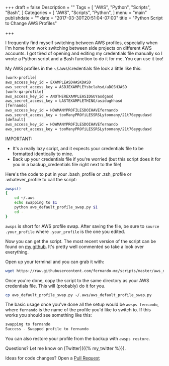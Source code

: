 +++
draft = false
Description = ""
Tags = [
  "AWS",
  "Python",
  "Scripts",
  "Bash",
]
Categories = [
  "AWS",
  "Scripts",
  "Python",
]
menu = "main"
publishdate = ""
date = "2017-03-30T20:51:04-07:00"
title = "Python Script to Change AWS Profiles"

+++

I frequently find myself switching between AWS profiles, especially when I'm home from work switching between side projects on different AWS accounts. I got tired of opening and editing my credentials file manually so I wrote a Python script and a Bash function to do it for me. You can use it too! 
<!--more-->

My AWS profiles in the ~/.aws/credentials file look a little like this:

```bash
[work-profile]
aws_access_key_id = EXAMPLEASDHASKDASD
aws_secret_access_key = ASDJEXAMPLEYsbclahsd/aDGSHJASD
[work-qa-profile]
aws_access_key_id = ANOTHEREXAMPLEASIDGUYasdgasd
aws_secret_access_key = LASTEXAMPLETHING/asidughhasd
[fernando]
aws_access_key_id = HOWMANYPROFILESDOIHAVEfernando
aws_secret_access_key = tooManyPROfiLESSRSLytoomany/21t76eygudasd
[default]
aws_access_key_id = HOWMANYPROFILESDOIHAVEfernando
aws_secret_access_key = tooManyPROfiLESSRSLytoomany/21t76eygudasd
```

IMPORTANT:

- It's a really lazy script, and it expects your credentials file to be formatted identically to mine.
- Back up your credentials file if you're worried (but this script does it for you in a backup_credentials file right next to the file)

Here's the code to put in your .bash_profile or .zsh_profile or .whatever_profile to call the script:

```bash
awsps()
{
    cd ~/.aws
    echo swapping to $1
    python aws_default_profile_swap.py $1
    cd -
}
```

`awsps` is short for AWS profile swap. After saving the file, be sure to `source .your_profile` where `.your_profile` is the one you edited.

Now you can get the script. The most recent version of the script can be found on [my github](https://github.com/fernando-mc/scripts/blob/master/aws_default_profile_swap.py). It's pretty well commented so take a look over everything. 

Open up your terminal and you can grab it with:

```bash
wget https://raw.githubusercontent.com/fernando-mc/scripts/master/aws_default_profile_swap.py
```

Once you're done, copy the script to the same directory as your AWS credentials file. This will (probably) do it for you.

```bash
cp aws_default_profile_swap.py ~/.aws/aws_default_profile_swap.py
```

The basic usage once you've done all the setup would be `awsps fernando`, where `fernando` is the name of the profile you'd like to switch to. If this works you should see something like this:

```bash
swapping to fernando
Success - Swapped profile to fernando
```

You can also restore your profile from the backup with `awsps restore`. 

Questions? Let me know on [Twitter]({{% my_twitter %}}). 

Ideas for code changes? Open a [Pull Request](https://github.com/fernando-mc/scripts/)